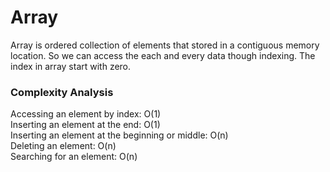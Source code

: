 # Array

Array is ordered collection of elements that stored in a contiguous memory location. So we can access the each and every data though indexing. The index in array start with zero. 

### Complexity Analysis

Accessing an element by index: O(1) <br />
Inserting an element at the end: O(1) <br />
Inserting an element at the beginning or middle: O(n) <br />
Deleting an element: O(n) <br />
Searching for an element: O(n) <br />